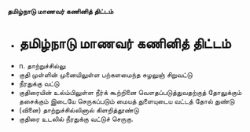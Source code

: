 **தமிழ்நாடு மாணவர் கணினித் திட்டம்**
- # தமிழ்நாடு மாணவர் கணினித் திட்டம்
- n. தாற்றுச்சில்லு
- குதி முள்ளின் முனையிலுள்ள பற்களமைந்த சுழலுஞ் சிறுவட்டு
- நீரதுக்கு வட்டு
- குதிரையின் உல்ம்பிலுள்ள நீர்க் கூற்றினை வௌதப்படுத்துவதற்குத் தோலுக்கும் தசைக்கும் இடையே செருகப்படும் மையத் துளையுடைய வட்டத் தோல் துண்டு
- (வினை) தாற்றுச்சில்லினால் கிளறித்தூண்டு
- குதிரை உடலில் நீரதுக்கு வட்டுச் செருகு.

